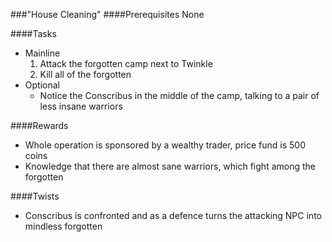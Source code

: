 ###"House Cleaning"
####Prerequisites
   None

####Tasks
  * Mainline
    1. Attack the forgotten camp next to Twinkle
    2. Kill all of the forgotten
  * Optional
    - Notice the Conscribus in the middle of the camp, talking to a pair of
   less insane warriors

####Rewards
  * Whole operation is sponsored by a wealthy trader, price fund is 500 coins
  * Knowledge that there are almost sane warriors, which fight among the
  forgotten

####Twists
  * Conscribus is confronted and as a defence turns the attacking NPC into
  mindless forgotten
